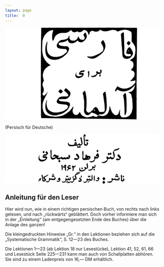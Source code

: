```yaml
---
layout: page
title:  0
---
```




![image](/assets/s/002.png-01.png)

(Persisch für Deutsche)


![image](/assets/s/003.png-01.png)



## Anleitung für den Leser
Hier wird nun, wie in einem richtigen persischen Buch, von rechts nach links gelesen, und nach „rückwärts“ geblättert. Doch vorher informiere man sich in der
„Einleitung“ (am entgegengesetzten Ende des Buches) über die Anlage des ganzen!

Die kleingedruckten Hinweise „Gr.“ in den Lektionen beziehen sich auf die „Systematische Grammatik“, S. 12—23 des Buches.

Die Lektionen 1—23 (ab Lektion 18 nur Lesestücke), Lektion 41, 52, 61, 66 und Lesestück Seite 225—231 kann man auch von  Schallplatten abhören. Sie sind 
zu einem Ladenpreis von 16,— DM erhältlich.
